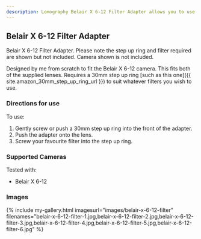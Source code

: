 ```yaml
---
description: Lomography Belair X 6-12 Filter Adapter allows you to use filters in your photography.
---
```

## Belair X 6-12 Filter Adapter
Belair X 6-12 Filter Adapter. Please note the step up ring and filter required are shown but not included. Camera shown is not included.

Designed by me from scratch to fit the Belair X 6-12 camera. This fits both of the supplied lenses. Requires a 30mm step up ring [such as this one]({{ site.amazon_30mm_step_up_ring_url }}) to suit whatever filters you wish to use.

### Directions for use
To use:

1. Gently screw or push a 30mm step up ring into the front of the adapter.
2. Push the adapter onto the lens.
3. Screw your favourite filter into the step up ring.

### Supported Cameras
Tested with:
- Belair X 6-12

### Images
{% include my-gallery.html imagesurl="images/belair-x-6-12-filter"
   filenames="belair-x-6-12-filter-1.jpg,belair-x-6-12-filter-2.jpg,belair-x-6-12-filter-3.jpg,belair-x-6-12-filter-4.jpg,belair-x-6-12-filter-5.jpg,belair-x-6-12-filter-6.jpg" %}
